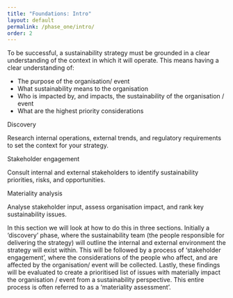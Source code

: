 ```yaml
---
title: "Foundations: Intro"
layout: default
permalink: /phase_one/intro/
order: 2
---
```



To be successful, a sustainability strategy must be grounded in a clear understanding of the context in which it will operate.  This means having a clear understanding of:
-	The purpose of the organisation/ event
-	What sustainability means to the organisation
-	Who is impacted by, and impacts, the sustainability of the organisation / event
-	What are the highest priority considerations

<section class="phase-blocks green">
  <div class="phase-block">
    <div class="phase-block-header">Discovery</div>
    <div class="phase-block-content">
      <p>Research internal operations, external trends, and regulatory requirements to set the context for your strategy.</p>
    </div>
  </div>
  <div class="phase-block">
    <div class="phase-block-header">Stakeholder engagement</div>
    <div class="phase-block-content">
      <p>Consult internal and external stakeholders to identify sustainability priorities, risks, and opportunities.</p>
    </div>
  </div>
  <div class="phase-block">
    <div class="phase-block-header">Materiality analysis</div>
    <div class="phase-block-content">
      <p>Analyse stakeholder input, assess organisation impact, and rank key sustainability issues.</p>
    </div>
  </div>
</section>

 
In this section we will look at how to do this in three sections.  Initially a ‘discovery’ phase, where the sustainability team (the people responsible for delivering the strategy) will outline the internal and external environment the strategy will exist within.  This will be followed by a process of ‘stakeholder engagement’, where the considerations of the people who affect, and are affected by the organisation/ event will be collected.  Lastly, these findings will be evaluated to create a prioritised list of issues with materially impact the organisation / event from a sustainability perspective.  This entire process is often referred to as a ‘materiality assessment’.  
